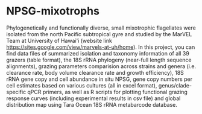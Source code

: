 # NPSG-mixotrophs
Phylogenetically and functionally diverse, small mixotrophic flagellates were isolated from the north Pacific subtropical gyre and studied by the MarVEL Team at University of Hawai'i (website link https://sites.google.com/view/marvels-at-uh/home).
In this project, you can find data files of summarized isolation and taxonomy information of all 39 grazers (table format), the 18S rRNA phylogeny (near-full length sequence alignments), grazing parameters comparision across strains and genera (i.e. clearance rate, body volume clearance rate and growth efficiency), 18S rRNA gene copy and cell abundance in situ NPSG, gene copy numbers per cell estimates based on various cultures (all in excel format), genus/clade-specific qPCR primers, as well as R scripts for plotting functional grazing response curves (including experimental results in csv file) and global distribution map using Tara Ocean 18S rRNA metabarcode database.

